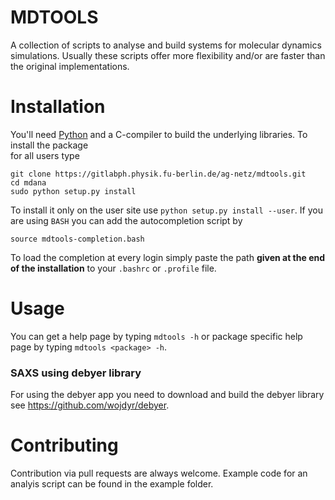 # MDTOOLS

A collection of scripts to analyse and build systems for molecular dynamics simulations.
Usually these scripts offer more flexibility and/or are faster than the original implementations.

# Installation

You'll need [Python](https://www.python.org) and a C-compiler to build the
underlying libraries. To install the package  
for all users type
```
git clone https://gitlabph.physik.fu-berlin.de/ag-netz/mdtools.git
cd mdana
sudo python setup.py install
```
To install it only on the user site use `python setup.py install --user`.
If you are using `BASH` you can add the autocompletion script
by

```
source mdtools-completion.bash
```

To load the completion at every login simply paste the path **given at the end
of the installation** to your `.bashrc` or `.profile` file.

# Usage

You can get a help page by typing `mdtools -h` or package specific help page
by typing `mdtools <package> -h`.


### SAXS using debyer library

For using the debyer app you need to download and build
the debyer library see
https://github.com/wojdyr/debyer.

# Contributing

Contribution via pull requests are always welcome. Example code for an
analyis script can be found in the example folder.

